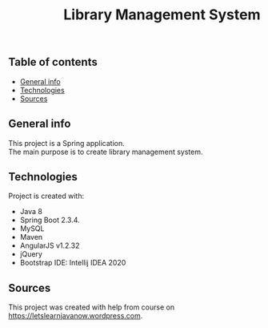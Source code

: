 <h1 align="right">Library Management System</h1><br>

## Table of contents
* [General info](#general-info)
* [Technologies](#technologies)
* [Sources](#sources)

## General info
This project is a Spring application.  
The main purpose is to create library management system.       

## Technologies
Project is created with:
* Java 8
* Spring Boot 2.3.4.  
* MySQL
* Maven  
* AngularJS v1.2.32  
* jQuery  
* Bootstrap
IDE: Intellij IDEA 2020

## Sources
This project was created with help from course on <a href="https://letslearnjavanow.wordpress.com">https://letslearnjavanow.wordpress.com</a>.
